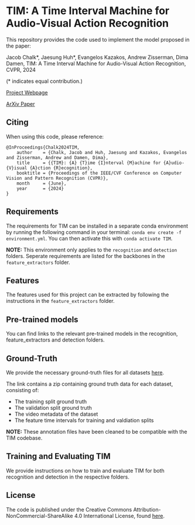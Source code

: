 # TIM: A Time Interval Machine for Audio-Visual Action Recognition

This repository provides the code used to implement the model proposed in the paper:

Jacob Chalk\*, Jaesung Huh\*, Evangelos Kazakos, Andrew Zisserman, Dima Damen, TIM: A Time Interval Machine for Audio-Visual Action Recognition, CVPR, 2024

(\* indicates equal contribution.)

[Project Webpage](https://jacobchalk.github.io/TIM-Project)

[ArXiv Paper](https://arxiv.org/abs/2404.05559)

## Citing

When using this code, please reference:

```[bibtex]
@InProceedings{Chalk2024TIM,
    author    = {Chalk, Jacob and Huh, Jaesung and Kazakos, Evangelos and Zisserman, Andrew and Damen, Dima},
    title     = {{TIM}: {A} {T}ime {I}nterval {M}achine for {A}udio-{V}isual {A}ction {R}ecognition},
    booktitle = {Proceedings of the IEEE/CVF Conference on Computer Vision and Pattern Recognition (CVPR)},
    month     = {June},
    year      = {2024}
}
```

## Requirements

The requirements for TIM can be installed in a separate conda environment by running the following command in your terminal: `conda env create -f environment.yml`. You can then activate this with `conda activate TIM`.

**NOTE:** This environment only applies to the `recognition` and `detection` folders. Seperate requirements are listed for the backbones in the `feature_extractors` folder.

## Features

The features used for this project can be extracted by following the instructions in the `feature_extractors` folder.

## Pre-trained models

You can find links to the relevant pre-trained models in the recognition, feature_extractors and detection folders.

## Ground-Truth

We provide the necessary ground-truth files for all datasets [here](https://www.dropbox.com/scl/fi/5fm3p7fvdt5noa34teulu/annotations.zip?rlkey=lhgjdvzbuopc9ghlvdhgrv5ix&dl=0).

The link contains a zip containing ground truth data for each dataset, consisting of:

- The training split ground truth
- The validation split ground truth
- The video metadata of the dataset
- The feature time intervals for training and valdiation splits

**NOTE:** These annotation files have been cleaned to be compatible with the TIM codebase.

## Training and Evaluating TIM

We provide instructions on how to train and evaluate TIM for both recognition and detection in the respective folders.

## License

The code is published under the Creative Commons Attribution-NonCommercial-ShareAlike 4.0 International License, found [here](https://creativecommons.org/licenses/by-nc-sa/4.0/).
